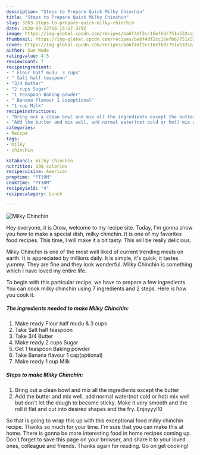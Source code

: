 ```yaml
---
description: "Steps to Prepare Quick Milky Chinchin"
title: "Steps to Prepare Quick Milky Chinchin"
slug: 3263-steps-to-prepare-quick-milky-chinchin
date: 2020-09-22T16:15:17.379Z
image: https://img-global.cpcdn.com/recipes/ba6f4df2cc16efbd/751x532cq70/milky-chinchin-recipe-main-photo.jpg
thumbnail: https://img-global.cpcdn.com/recipes/ba6f4df2cc16efbd/751x532cq70/milky-chinchin-recipe-main-photo.jpg
cover: https://img-global.cpcdn.com/recipes/ba6f4df2cc16efbd/751x532cq70/milky-chinchin-recipe-main-photo.jpg
author: Sue Wade
ratingvalue: 4.5
reviewcount: 7
recipeingredient:
- " Flour half mudu  3 cups"
- " Salt half teaspoon"
- "3/4 Butter"
- "2 cups Sugar"
- "1 teaspoon Baking powder"
- " Banana flavour 1 capoptional"
- "1 cup Milk"
recipeinstructions:
- "Bring out a clean bowl and mix all the ingredients except the butter"
- "Add the butter and mix well, add normal water(not cold or hot) mix well but don&#39;t let the dough to become sticky. Make it very smooth and the roll it flat and cut into desired shapes and the fry. Enjoyyy!!0"
categories:
- Recipe
tags:
- milky
- chinchin

katakunci: milky chinchin 
nutrition: 198 calories
recipecuisine: American
preptime: "PT19M"
cooktime: "PT30M"
recipeyield: "4"
recipecategory: Lunch

---
```



![Milky Chinchin](https://img-global.cpcdn.com/recipes/ba6f4df2cc16efbd/751x532cq70/milky-chinchin-recipe-main-photo.jpg)

Hey everyone, it is Drew, welcome to my recipe site. Today, I'm gonna show you how to make a special dish, milky chinchin. It is one of my favorites food recipes. This time, I will make it a bit tasty. This will be really delicious.



Milky Chinchin is one of the most well liked of current trending meals on earth. It is appreciated by millions daily. It is simple, it's quick, it tastes yummy. They are fine and they look wonderful. Milky Chinchin is something which I have loved my entire life.


To begin with this particular recipe, we have to prepare a few ingredients. You can cook milky chinchin using 7 ingredients and 2 steps. Here is how you cook it.

<!--inarticleads1-->

##### The ingredients needed to make Milky Chinchin:

1. Make ready  Flour half mudu &amp; 3 cups
1. Take  Salt half teaspoon
1. Take 3/4 Butter
1. Make ready 2 cups Sugar
1. Get 1 teaspoon Baking powder
1. Take  Banana flavour 1 cap(optional)
1. Make ready 1 cup Milk




<!--inarticleads2-->

##### Steps to make Milky Chinchin:

1. Bring out a clean bowl and mix all the ingredients except the butter
1. Add the butter and mix well, add normal water(not cold or hot) mix well but don&#39;t let the dough to become sticky. Make it very smooth and the roll it flat and cut into desired shapes and the fry. Enjoyyy!!0




So that is going to wrap this up with this exceptional food milky chinchin recipe. Thanks so much for your time. I'm sure that you can make this at home. There is gonna be more interesting food in home recipes coming up. Don't forget to save this page on your browser, and share it to your loved ones, colleague and friends. Thanks again for reading. Go on get cooking!
